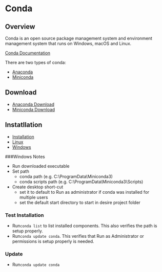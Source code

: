 # Conda

## Overview

Conda is an open source package management system and environment management system that runs on Windows, macOS and Linux.

[Conda Documentation](https://conda.io/docs/)

There are two types of conda:

* [Anaconda](https://conda.io/docs/glossary.html#anaconda-glossary)
* [Miniconda](https://conda.io/docs/glossary.html#miniconda)

## Download 

* [Anaconda Download](https://www.anaconda.com/download/)
* [Miniconda Download](https://conda.io/miniconda.html)

## Instatllation

* [Installation](https://conda.io/docs/user-guide/install/index.html)
* [Linux](https://conda.io/docs/user-guide/install/linux.html)
* [Windows](https://conda.io/docs/user-guide/install/windows.html#install-win-silent)


###Windows Notes

* Run downloaded executable
* Set path
	* conda path (e.g. C:\ProgramData\Miniconda3) 
	* conda scripts path (e.g. C:\ProgramData\Miniconda3\Scripts) 
* Create desktop short-cut
	* set it to default to Run as administrator if conda was installed for multiple users
	* set the default start directory to start in desire project folder

### Test Installation

* Run`conda list` to list installed components.  This also verifies the path is setup properly.
* Run`conda update conda`.  This verifies that Run as Administrator or permissions is setup properly is needed.

### Update

* Run`conda update conda`